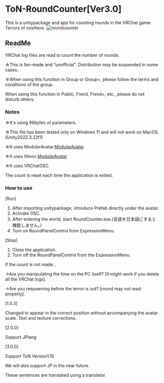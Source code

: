 # ToN-RoundCounter[Ver3.0]
This is a unitypackage and app for counting rounds in the VRChat game Terrors of nowhere.
![roundcounter](https://github.com/user-attachments/assets/3583abfa-3fe0-4357-8a45-fb44aee3dcf2)


## ReadMe
VRChat log files are read to count the number of rounds.

☆This is fan-made and “unofficial”. Distribution may be suspended in some cases.

☆When using this function in Group or Group+, please follow the terms and conditions of the group.

When using this function in Public, Frend, Frend+, etc., please do not disturb others.


### Notes

☆It's using 96bytes of parameters.

☆This file has been tested only on Windows 11 and will not work on MacOS.(Unity2022.3.22f1)

☆It uses ModularAvatar.[ModularAvatar](https://modular-avatar.nadena.dev)

☆It uses liltoon.[ModularAvatar](https://lilxyzw.github.io/lilToon/)

☆It uses VRChatOSC.

The count is reset each time the application is exited.


### How to use
[Run]
1. After importing unitypackage, introduce Prefab directly under the avatar.
2. Activate OSC.
3. After entering the world, start RoundCounter.exe.(言語を日本語にすると機能しません。)
4. Turn on RoundPanelControl from ExpressionMenu.

[Stop]
1. Close the application.
2. Turn off the RoundPanelControl from the ExpressionMenu.

If the count is not made...


→Are you manipulating the time on the PC itself? [It might work if you delete all the VRChat logs].


→Are you respawning before the terror is out? [round may not read properly].




[1.0.3]

Changed to appear in the correct position without accompanying the avatar scale.
Text and texture corrections.

[2.0.0]

Support JPlang

[3.0.0]

Support ToN Version1.15

We will also support JP in the near future.



These sentences are translated using a translator.
